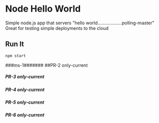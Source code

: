 # Node Hello World

Simple node.js app that servers "hello world...................polling-master"
Great for testing simple deployments to the cloud

## Run It

`npm start`

###ms-1#######
##PR-2 only-current

##### PR-3 only-current ####

##### PR-4 only-current ####
##### PR-5 only-current ####
##### PR-6 only-current ####


